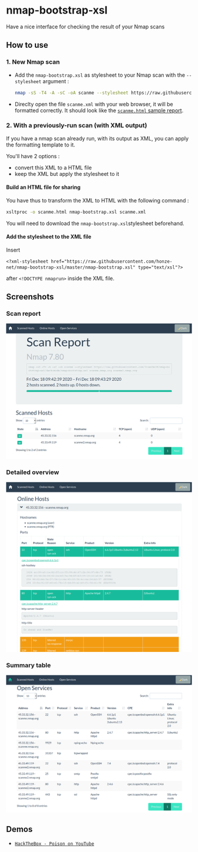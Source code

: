 # nmap-bootstrap-xsl

Have a nice interface for checking the result of your Nmap scans

## How to use

### 1. New Nmap scan
- Add the `nmap-bootstrap.xsl` as stylesheet to your Nmap scan with the ``--stylesheet`` argument :

  ```sh
  nmap -sS -T4 -A -sC -oA scanme --stylesheet https://raw.githubusercontent.com/honze-net/nmap-bootstrap-xsl/master/nmap-bootstrap.xsl scanme.nmap.org scanme2.nmap.org
  ```

- Direclty open the file ``scanme.xml`` with your web browser, it will be formatted correctly. It should look like the [`scanme.html` sample report](http://htmlpreview.github.io/?https://github.com/honze-net/nmap-bootstrap-xsl/blob/master/scanme.html).

### 2. With a previously-run scan (with XML output)

If you have a nmap scan already run, with its output as XML, you can apply the formatting template to it.

You'll have 2 options :
 - convert this XML to a HTML file
 - keep the XML but apply the stylesheet to it

#### Build an HTML file for sharing
You have thus to transform the XML to HTML with the following command :

```sh
xsltproc -o scanme.html nmap-bootstrap.xsl scanme.xml
```
You will need to download the ``nmap-bootstrap.xsl``stylesheet beforehand.

#### Add the stylesheet to the XML file

Insert

  ```
  <?xml-stylesheet href="https://raw.githubusercontent.com/honze-net/nmap-bootstrap-xsl/master/nmap-bootstrap.xsl" type="text/xsl"?>
  ```
  after `<!DOCTYPE nmaprun>` inside the XML file.

## Screenshots

### Scan report
![scanme screenshot 1](https://raw.githubusercontent.com/honze-net/nmap-bootstrap-xsl/master/scanme-screenshot1.png)

### Detailed overview
![scanme screenshot 2](https://raw.githubusercontent.com/honze-net/nmap-bootstrap-xsl/master/scanme-screenshot2.png)

### Summary table
![scanme screenshot 2](https://raw.githubusercontent.com/honze-net/nmap-bootstrap-xsl/master/scanme-screenshot3.png)

## Demos

- [`HackTheBox - Poison on YouTube`](https://www.youtube.com/watch?v=rs4zEwONzzk&t=56s)
